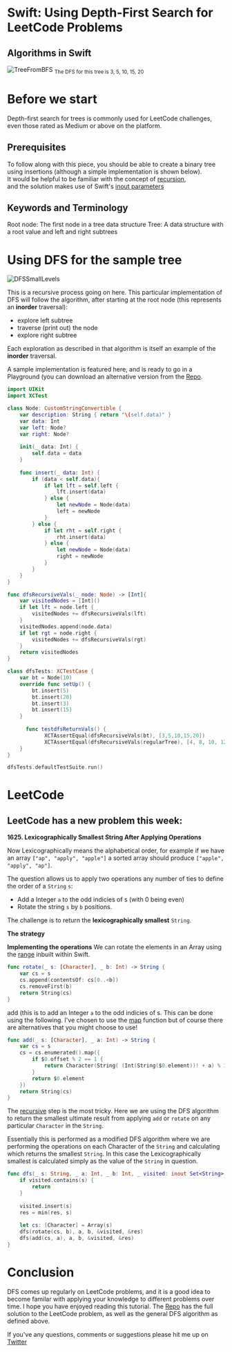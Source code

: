 # Swift: Using Depth-First Search for LeetCode Problems
## Algorithms in Swift

![TreeFromBFS](Images/TreeFromBFS.png)
<sub>The DFS for this tree is 3, 5, 10, 15, 20 </sub>

# Before we start
Depth-first search for trees is commonly used for LeetCode challenges, even those rated as Medium or above on the platform.

## Prerequisites
To follow along with this piece, you should be able to create a binary tree using insertions (although a simple implementation is shown below).<br>
It would be helpful to be familiar with the concept of [recursion](https://stevenpcurtis.medium.com/recursion-a-swift-story-about-recursion-f54fc84dd4ae),<br> and the solution makes use of Swift's [inout parameters](https://medium.com/@stevenpcurtis.sc/inside-swifts-inout-parameters-f66fc39f3e8c)<br>

## Keywords and Terminology
Root node: The first node in a tree data structure
Tree: A data structure with a root value and left and right subtrees

# Using DFS for the sample tree

![DFSSmallLevels](Images/DFSSmallLevels.png)

This is a recursive process going on here. This particular implementation of DFS will follow the algorithm, after starting at the root node (this represents an **inorder** traversal):
* explore left subtree
* traverse (print out) the node
* explore right subtree

Each exploration as described in that algorithm is itself an example of the **inorder** traversal.

A sample implementation is featured here, and is ready to go in a Playground (you can download an alternative version from the [Repo](https://github.com/stevencurtis/SwiftCoding/tree/master/Theory/SwiftUsingDFSforLeetCodeProblems).

```swift
import UIKit
import XCTest

class Node: CustomStringConvertible {
    var description: String { return "\(self.data)" }
    var data: Int
    var left: Node?
    var right: Node?
    
    init(_ data: Int) {
        self.data = data
    }
    
    func insert(_ data: Int) {
        if (data < self.data){
            if let lft = self.left {
                lft.insert(data)
            } else {
                let newNode = Node(data)
                left = newNode
            }
        } else {
            if let rht = self.right {
                rht.insert(data)
            } else {
                let newNode = Node(data)
                right = newNode
            }
        }
    }
}

func dfsRecursiveVals(_ node: Node) -> [Int]{
    var visitedNodes = [Int]()
    if let lft = node.left {
        visitedNodes += dfsRecursiveVals(lft)
    }
    visitedNodes.append(node.data)
    if let rgt = node.right {
        visitedNodes += dfsRecursiveVals(rgt)
    }
    return visitedNodes
}

class dfsTests: XCTestCase {
    var bt = Node(10)
    override func setUp() {
        bt.insert(5)
        bt.insert(20)
        bt.insert(3)
        bt.insert(15)
    }
  
      func testdfsReturnVals() {
            XCTAssertEqual(dfsRecursiveVals(bt), [3,5,10,15,20])
            XCTAssertEqual(dfsRecursiveVals(regularTree), [4, 8, 10, 12, 14, 20, 22])
    }
}

dfsTests.defaultTestSuite.run()
```

# LeetCode
## LeetCode has a new problem this week:
**1625. Lexicographically Smallest String After Applying Operations**

Now Lexicographically means the alphabetical order, for example if we have an array `["ap", "apply", "apple"]` a sorted array should produce `["apple", "apply", "ap"]`.

The question allows us to apply two operations any number of ties to define the order of a `String` `s`:
* Add a Integer `a` to the odd indicies of s (with 0 being even)
* Rotate the string `s` by `b` positions.

The challenge is to return the **lexicographically smallest** `String`.

**The strategy**

**Implementing the operations**
We can rotate the elements in an Array using the [range](https://stevenpcurtis.medium.com/using-swifts-ranges-1da59e7d9fbe) inbuilt within Swift. 
```swift
func rotate(_ s: [Character], _ b: Int) -> String {
    var cs = s
    cs.append(contentsOf: cs[0..<b])
    cs.removeFirst(b)
    return String(cs)
}
```

add (this is to add an Integer `a` to the odd indicies of s. This can be done using the following. I've chosen to use the [map](https://medium.com/@stevenpcurtis.sc/mapping-in-swift-a6d6132a38af) function but of course there are alternatives that you might choose to use!

```swift
func add(_ s: [Character], _ a: Int) -> String {
    var cs = s
    cs = cs.enumerated().map({
        if $0.offset % 2 == 1 {
            return Character(String( (Int(String($0.element))! + a) % 10 ))
        }
        return $0.element
    })
    return String(cs)
}
```

The [recursive](https://stevenpcurtis.medium.com/recursion-a-swift-story-about-recursion-f54fc84dd4ae) step is the most tricky. Here we are using the DFS algorithm to return the smallest ultimate result from applying `add` or `rotate` on any particular `Character` in the `String`. 

Essentially this is performed as a modified DFS algorithm where we are performing the operations on each Character of the `String` and calculating which returns the smallest `String`. In this case the Lexicographically smallest is calculated simply as the value of the `String` in question.

```swift
func dfs(_ s: String, _ a: Int, _ b: Int, _ visited: inout Set<String>, _ res: inout String) {
    if visited.contains(s) {
        return
    }
    
    visited.insert(s)
    res = min(res, s)
    
    let cs: [Character] = Array(s)
    dfs(rotate(cs, b), a, b, &visited, &res)
    dfs(add(cs, a), a, b, &visited, &res)
}
```

# Conclusion
DFS comes up regularly on LeetCode problems, and it is a good idea to become familar with applying your knowledge to different problems over time. 
I hope you have enjoyed reading this tutorial. The [Repo](https://github.com/stevencurtis/SwiftCoding/tree/master/Theory/SwiftUsingDFSforLeetCodeProblems) has the full solution to the LeetCode problem, as well as the general DFS algorithm as defined above.

If you've any questions, comments or suggestions please hit me up on [Twitter](https://twitter.com/stevenpcurtis) 
